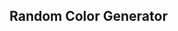 ## Random Color Generator
<script>paletteICON=document.createElement('a');paletteICON.textContent='palette';paletteICON.style=`display: block!important;width: 100%;text-align: center;font-size: 48px;color: rgb(0,0,0,0.2);font-family: 'Material Icons';`;document.getElementsByTagName('html')[0].appendChild(paletteICON);document.bgColor = Math.floor(Math.random() * 16777215).toString(16);if(document.bgColor.length<6){document.bgColor=document.bgColor+0;randomColor=document.bgColor;if(document.bgColor.length<6){document.bgColor=document.bgColor+0;randomColor=document.bgColor;if(document.bgColor.length<6){document.bgColor=document.bgColor+0;randomColor=document.bgColor;if(document.bgColor.length<6){document.bgColor=document.bgColor+0;randomColor=document.bgColor;if(document.bgColor.length<6){document.bgColor=document.bgColor+0;randomColor=document.bgColor;if(document.bgColor.length<6){document.bgColor=document.bgColor+0;randomColor=document.bgColor;}else{randomColor=document.bgColor}}else{randomColor=document.bgColor}}else{randomColor=document.bgColor}}else{randomColor=document.bgColor}}else{randomColor=document.bgColor}}else{randomColor=document.bgColor};document.getElementsByTagName('html')[0].style='border: rgb(0,0,0,0.2) 80px solid;border-radius: 100px;height: calc(100% - 60px);margin: -50px;overflow: hidden;background-color:#'+randomColor;document.getElementsByTagName('body')[0].style="display:none";document.bgColor = Math.floor(Math.random() * 16777215).toString(16);document.onclick = function onclick() {document.bgColor = Math.floor(Math.random() * 16777215).toString(16);if(document.bgColor.length<6){document.bgColor=document.bgColor+0;randomColor=document.bgColor;if(document.bgColor.length<6){document.bgColor=document.bgColor+0;randomColor=document.bgColor;if(document.bgColor.length<6){document.bgColor=document.bgColor+0;randomColor=document.bgColor;if(document.bgColor.length<6){document.bgColor=document.bgColor+0;randomColor=document.bgColor;if(document.bgColor.length<6){document.bgColor=document.bgColor+0;randomColor=document.bgColor;if(document.bgColor.length<6){document.bgColor=document.bgColor+0;randomColor=document.bgColor;}else{randomColor=document.bgColor}}else{randomColor=document.bgColor}}else{randomColor=document.bgColor}}else{randomColor=document.bgColor}}else{randomColor=document.bgColor}}else{randomColor=document.bgColor};document.getElementsByTagName('html')[0].style='border: rgb(0,0,0,0.2) 80px solid;border-radius: 100px;height: calc(100% - 60px);margin: -50px;overflow: hidden;background-color:#'+randomColor;document.title='#'+randomColor.toUpperCase();document.title='Random Color Generator (#'+randomColor.toUpperCase()+')';colorname.textContent='#'+randomColor.toUpperCase();colorrgb.textContent=parseInt(randomColor.slice(0,2),16)+', '+parseInt(randomColor.slice(2,4),16)+', '+parseInt(randomColor.slice(4,6),16);};document.body.onkeyup = function(e){if(e.key){document.bgColor = Math.floor(Math.random() * 16777215).toString(16);if(document.bgColor.length<6){document.bgColor=document.bgColor+0;randomColor=document.bgColor;if(document.bgColor.length<6){document.bgColor=document.bgColor+0;randomColor=document.bgColor;if(document.bgColor.length<6){document.bgColor=document.bgColor+0;randomColor=document.bgColor;if(document.bgColor.length<6){document.bgColor=document.bgColor+0;randomColor=document.bgColor;if(document.bgColor.length<6){document.bgColor=document.bgColor+0;randomColor=document.bgColor;if(document.bgColor.length<6){document.bgColor=document.bgColor+0;randomColor=document.bgColor;}else{randomColor=document.bgColor}}else{randomColor=document.bgColor}}else{randomColor=document.bgColor}}else{randomColor=document.bgColor}}else{randomColor=document.bgColor}}else{randomColor=document.bgColor};document.getElementsByTagName('html')[0].style='border: rgb(0,0,0,0.2) 80px solid;border-radius: 100px;height: calc(100% - 60px);margin: -50px;overflow: hidden;background-color:#'+randomColor;document.title='#'+randomColor.toUpperCase();document.title='Random Color Generator (#'+randomColor.toUpperCase()+')';colorname.textContent='#'+randomColor.toUpperCase();colorrgb.textContent=parseInt(randomColor.slice(0,2),16)+', '+parseInt(randomColor.slice(2,4),16)+', '+parseInt(randomColor.slice(4,6),16);}};colorname=document.createElement('a');document.title='Random Color Generator (#'+randomColor.toUpperCase()+')';colorname.textContent='#'+randomColor.toUpperCase();colorname.style=`margin-top:-10px;display: block!important;width: 100%;text-align: center;font-size: 36px;color: rgb(0,0,0,0.2);font-family: 'Poppins';`;document.getElementsByTagName('html')[0].appendChild(colorname);colorrgb=document.createElement('a');colorrgb.textContent=parseInt(randomColor.slice(0,2),16)+', '+parseInt(randomColor.slice(2,4),16)+', '+parseInt(randomColor.slice(4,6),16);colorrgb.style=`margin-top:-16px;display: block!important;width: 100%;text-align: center;font-size: 24px;color: rgb(0,0,0,0.2);font-family: 'Poppins';`;document.getElementsByTagName('html')[0].appendChild(colorrgb)</script>
